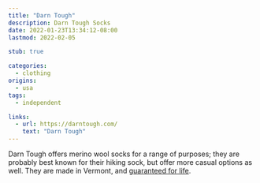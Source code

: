 ```yaml
---
title: "Darn Tough"
description: Darn Tough Socks
date: 2022-01-23T13:34:12-08:00
lastmod: 2022-02-05

stub: true

categories:
  - clothing
origins:
  - usa
tags:
  - independent

links:
  - url: https://darntough.com/
    text: "Darn Tough"
---
```


Darn Tough offers merino wool socks for a range of purposes; they are probably
best known for their hiking sock, but offer more casual options as well. They
are made in Vermont, and [guaranteed for life][guarantee].

[guarantee]: https://darntough.com/pages/our-unconditional-lifetime-guarantee
